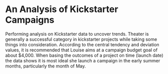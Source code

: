 # An Analysis of Kickstarter Campaigns
Performing analysis on Kickstarter data to uncover trends.
Theater is generally a successful category in kickstarter projects while taking some things into consideration. 
According to the central tendency and deviation values, it is recommended that Louise aims at a campaign budget goal of about $4,000.
When basing the outcomes of a project on time (launch date) the data shows it is most ideal she launch a campaign in the early summer months, particularly the month of May. 
